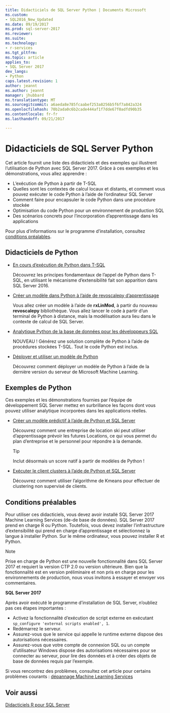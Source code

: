 ```yaml
---
title: Didacticiels de SQL Server Python | Documents Microsoft
ms.custom:
- SQL2016_New_Updated
ms.date: 09/19/2017
ms.prod: sql-server-2017
ms.reviewer: 
ms.suite: 
ms.technology:
- r-services
ms.tgt_pltfrm: 
ms.topic: article
applies_to:
- SQL Server 2017
dev_langs:
- Python
caps.latest.revision: 1
author: jeannt
ms.author: jeannt
manager: jhubbard
ms.translationtype: MT
ms.sourcegitcommit: a6aeda8e785fcaabef253a8256b5f6f7a842a324
ms.openlocfilehash: 70b2ada0c6b2cade444af1f7dde67f0adfd90b35
ms.contentlocale: fr-fr
ms.lasthandoff: 09/21/2017

---
```

# <a name="sql-server-python-tutorials"></a>Didacticiels de SQL Server Python

Cet article fournit une liste des didacticiels et des exemples qui illustrent l’utilisation de Python avec SQL Server 2017. Grâce à ces exemples et les démonstrations, vous allez apprendre :

+ L’exécution de Python à partir de T-SQL
+ Quelles sont les contextes de calcul locaux et distants, et comment vous pouvez exécuter le code Python à l’aide de l’ordinateur SQL Server
+ Comment faire pour encapsuler le code Python dans une procédure stockée
+ Optimisation du code Python pour un environnement de production SQL
+ Des scénarios concrets pour l’incorporation d’apprentissage dans les applications

Pour plus d’informations sur le programme d’installation, consultez [conditions préalables](#bkmk_Prerequisites).

## <a name="bkmk_pythontutorials"></a>Didacticiels de Python

+ [En cours d’exécution de Python dans T-SQL](run-python-using-t-sql.md)

   Découvrez les principes fondamentaux de l’appel de Python dans T-SQL, en utilisant le mécanisme d’extensibilité fait son apparition dans SQL Server 2016.

+ [Créer un modèle dans Python à l’aide de revoscalepy d’apprentissage](use-python-revoscalepy-to-create-model.md)

   Vous allez créer un modèle à l’aide de **rxLinMod**, à partir du nouveau **revoscalepy** bibliothèque. Vous allez lancer le code à partir d’un terminal de Python à distance, mais la modélisation aura lieu dans le contexte de calcul de SQL Server.

+ [Analytique Python de la base de données pour les développeurs SQL](sqldev-in-database-python-for-sql-developers.md)

  NOUVEAU ! Générez une solution complète de Python à l’aide de procédures stockées T-SQL. Tout le code Python est inclus.

+ [Déployer et utiliser un modèle de Python](..\python\publish-consume-python-code.md)

  Découvrez comment déployer un modèle de Python à l’aide de la dernière version du serveur de Microsoft Machine Learning.

## <a name="python-samples"></a>Exemples de Python

Ces exemples et les démonstrations fournies par l’équipe de développement SQL Server mettez en surbrillance les façons dont vous pouvez utiliser analytique incorporées dans les applications réelles.

+ [Créer un modèle prédictif à l’aide de Python et SQL Server](https://microsoft.github.io/sql-ml-tutorials/python/rentalprediction/)

  Découvrez comment une entreprise de location ski peut utiliser d’apprentissage prévoir les futures Locations, ce qui vous permet du plan d’entreprise et le personnel pour répondre à la demande.

  > [!TIP]
  > Inclut désormais un score natif à partir de modèles de Python !

+ [Exécuter le client clusters à l’aide de Python et SQL Server](https://microsoft.github.io/sql-ml-tutorials/python/customerclustering/)

    Découvrez comment utiliser l’algorithme de Kmeans pour effectuer de clustering non supervisé de clients.

## <a name="bkmk_Prerequisites"></a>Conditions préalables

Pour utiliser ces didacticiels, vous devez avoir installé SQL Server 2017 Machine Learning Services (de-de base de données). SQL Server 2017 prend en charge R ou Python. Toutefois, vous devez installer l’infrastructure d’extensibilité qui prend en charge d’apprentissage et sélectionnez la langue à installer Python. Sur le même ordinateur, vous pouvez installer R et Python.

> [!NOTE]
>
> Prise en charge de Python est une nouvelle fonctionnalité dans SQL Server 2017 et requiert la version CTP 2.0 ou version ultérieure. Bien que la fonctionnalité est en version préliminaire et non pris en charge pour les environnements de production, nous vous invitons à essayer et envoyer vos commentaires.

**SQL Server 2017**

Après avoir exécuté le programme d’installation de SQL Server, n’oubliez pas ces étapes importantes :

+ Activez la fonctionnalité d’exécution de script externe en exécutant `sp_configure 'external scripts enabled', 1`.
+ Redémarrez le serveur.
+ Assurez-vous que le service qui appelle le runtime externe dispose des autorisations nécessaires.
+ Assurez-vous que votre compte de connexion SQL ou un compte d’utilisateur Windows dispose des autorisations nécessaires pour se connecter au serveur, pour lire des données et à créer des objets de base de données requis par l’exemple.

Si vous rencontrez des problèmes, consultez cet article pour certains problèmes courants : [dépannage Machine Learning Services](../machine-learning-troubleshooting-faq.md)

## <a name="see-also"></a>Voir aussi

[Didacticiels R pour SQL Server](sql-server-r-tutorials.md)

